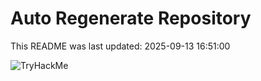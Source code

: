 # Auto Regenerate Repository

This README was last updated: 2025-09-13 16:51:00

 ![TryHackMe](https://tryhackme.com/badge/533634)